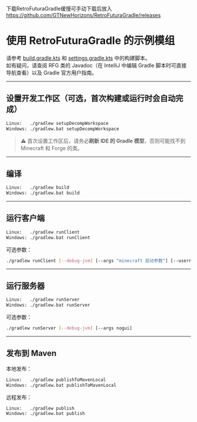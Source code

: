 下载RetroFuturaGradle缓慢可手动下载后放入
https://github.com/GTNewHorizons/RetroFuturaGradle/releases 
# 使用 RetroFuturaGradle 的示例模组

请参考 [build.gradle.kts](build.gradle.kts) 和 [settings.gradle.kts](settings.gradle.kts) 中的构建脚本。  
如有疑问，请查阅 RFG 类的 Javadoc（在 IntelliJ 中编辑 Gradle 脚本时可直接导航查看）以及 Gradle 官方用户指南。

---

## 设置开发工作区（可选，首次构建或运行时会自动完成）

```bash
Linux:   ./gradlew setupDecompWorkspace
Windows: ./gradlew.bat setupDecompWorkspace
```

> ⚠ 首次设置工作区后，请务必**刷新 IDE 的 Gradle 模型**，否则可能找不到 Minecraft 和 Forge 的类。

---

## 编译

```bash
Linux:   ./gradlew build
Windows: ./gradlew.bat build
```

---

## 运行客户端

```bash
Linux:   ./gradlew runClient
Windows: ./gradlew.bat runClient
```

可选参数：
```bash
./gradlew runClient [--debug-jvm] [--args "minecraft 启动参数"] [--username 玩家名] [--uuid 覆盖的 UUID]
```

---

## 运行服务器

```bash
Linux:   ./gradlew runServer
Windows: ./gradlew.bat runServer
```

可选参数：
```bash
./gradlew runServer [--debug-jvm] [--args nogui]
```

---

## 发布到 Maven

本地发布：
```bash
Linux:   ./gradlew publishToMavenLocal
Windows: ./gradlew.bat publishToMavenLocal
```

远程发布：
```bash
Linux:   ./gradlew publish
Windows: ./gradlew.bat publish
```
